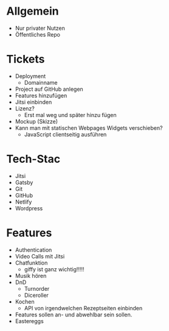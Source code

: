 # Allgemein
- Nur privater Nutzen
- Öffentliches Repo

# Tickets
- Deployment
  - Domainname
- Project auf GitHub anlegen
- Features hinzufügen
- Jitsi einbinden
- Lizenz?
  - Erst mal weg und später hinzu fügen
- Mockup (Skizze)
- Kann man mit statischen Webpages Widgets verschieben?
  - JavaScript clientseitig ausführen

# Tech-Stac
- Jitsi
- Gatsby
- Git
- GitHub
- Netlify
- Wordpress

# Features
- Authentication
- Video Calls mit Jitsi
- Chatfunktion
  - giffy ist ganz wichtig!!!!!
- Musik hören
- DnD
  - Turnorder
  - Diceroller
- Kochen
  - API von irgendwelchen Rezeptseiten einbinden
- Features sollen an- und abwehlbar sein sollen.
- Eastereggs